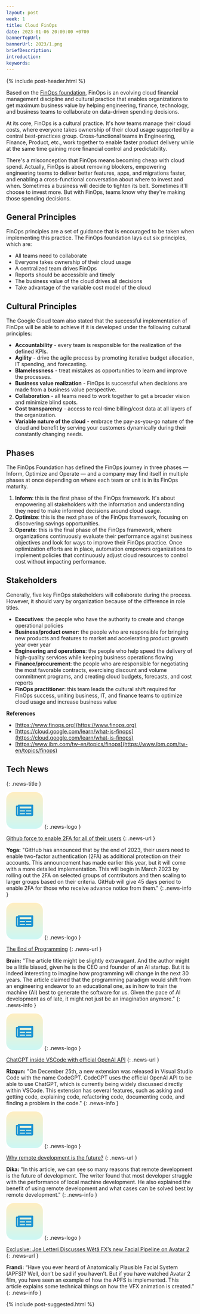 ```yaml
---
layout: post
week: 1
title: Cloud FinOps
date: 2023-01-06 20:00:00 +0700
bannerTopUrl: 
bannerUrl: 2023/1.png
briefDescription: 
introduction:
keywords:
---
```


{% include post-header.html %}

Based on the [FinOps foundation](https://www.finops.org/introduction/what-is-finops/), FinOps is an evolving cloud financial management discipline and cultural practice that enables organizations to get maximum business value by helping engineering, finance, technology, and business teams to collaborate on data-driven spending decisions.

At its core, FinOps is a cultural practice. It's how teams manage their cloud costs, where everyone takes ownership of their cloud usage supported by a central best-practices group. Cross-functional teams in Engineering, Finance, Product, etc., work together to enable faster product delivery while at the same time gaining more financial control and predictability.

There's a misconception that FinOps means becoming cheap with cloud spend. Actually, FinOps is about removing blockers, empowering engineering teams to deliver better features, apps, and migrations faster, and enabling a cross-functional conversation about where to invest and when. Sometimes a business will decide to tighten its belt. Sometimes it'll choose to invest more. But with FinOps, teams know why they're making those spending decisions.

## General Principles

FinOps principles are a set of guidance that is encouraged to be taken when implementing this practice. The FinOps foundation lays out six principles, which are:

- All teams need to collaborate
- Everyone takes ownership of their cloud usage
- A centralized team drives FinOps
- Reports should be accessible and timely
- The business value of the cloud drives all decisions
- Take advantage of the variable cost model of the cloud

## Cultural Principles

The Google Cloud team also stated that the successful implementation of FinOps will be able to achieve if it is developed under the following cultural principles:

- **Accountability** - every team is responsible for the realization of the defined KPIs.
- **Agility** - drive the agile process by promoting iterative budget allocation, IT spending, and forecasting.
- **Blamelessness** - treat mistakes as opportunities to learn and improve the processes.
- **Business value realization** - FinOps is successful when decisions are made from a business value perspective.
- **Collaboration** - all teams need to work together to get a broader vision and minimize blind spots.
- **Cost transparency** - access to real-time billing/cost data at all layers of the organization.
- **Variable nature of the cloud** - embrace the pay-as-you-go nature of the cloud and benefit by serving your customers dynamically during their constantly changing needs.

## Phases

The FinOps Foundation has defined the FinOps journey in three phases — Inform, Optimize and Operate — and a company may find itself in multiple phases at once depending on where each team or unit is in its FinOps maturity.
1. **Inform**: this is the first phase of the FinOps framework. It's about empowering all stakeholders with the information and understanding they need to make informed decisions around cloud usage.
2. **Optimize**: this is the next phase of the FinOps framework, focusing on discovering savings opportunities.
3. **Operate**: this is the final phase of the FinOps framework, where organizations continuously evaluate their performance against business objectives and look for ways to improve their FinOps practice. Once optimization efforts are in place, automation empowers organizations to implement policies that continuously adjust cloud resources to control cost without impacting performance.

## Stakeholders

Generally, five key FinOps stakeholders will collaborate during the process. However, it should vary by organization because of the difference in role titles.
- **Executives**: the people who have the authority to create and change operational policies
- **Business/product owner**: the people who are responsible for bringing new products and features to market and accelerating product growth year over year
- **Engineering and operations**: the people who help speed the delivery of high-quality services while keeping business operations flowing
- **Finance/procurement**: the people who are responsible for negotiating the most favorable contracts, exercising discount and volume commitment programs, and creating cloud budgets, forecasts, and cost reports
- **FinOps practitioner**: this team leads the cultural shift required for FinOps success, uniting business, IT, and finance teams to optimize cloud usage and increase business value

__References__

- [https://www.finops.org](https://www.finops.org)
- [https://cloud.google.com/learn/what-is-finops](https://cloud.google.com/learn/what-is-finops)
- [https://www.ibm.com/tw-en/topics/finops](https://www.ibm.com/tw-en/topics/finops)

## Tech News
{: .news-title }

![memo](/assets/images/tech-news.svg)
{: .news-logo }

[Github force to enable 2FA for all of their users](https://www.bleepingcomputer.com/news/security/github-to-require-all-users-to-enable-2fa-by-the-end-of-2023/)
{: .news-url }

__Yoga:__ "GitHub has announced that by the end of 2023, their users need to enable two-factor authentication (2FA) as additional protection on their accounts. This announcement has made earlier this year, but it will come with a more detailed implementation. This will begin in March 2023 by rolling out the 2FA on selected groups of contributors and then scaling to larger groups based on their criteria. GitHub will give 45 days period to enable 2FA for those who receive advance notice from them."
{: .news-info }

![memo](/assets/images/tech-news.svg)
{: .news-logo }

[The End of Programming](https://cacm.acm.org/magazines/2023/1/267976-the-end-of-programming/fulltext)
{: .news-url }

__Brain:__ "The article title might be slightly extravagant. And the author might be a little biased, given he is the CEO and founder of an AI startup. But it is indeed interesting to imagine how programming will change in the next 30 years. The article claimed that the programming paradigm would shift from an engineering endeavor to an educational one, as in how to train the machine (AI) best to generate the software for us. Given the pace of AI development as of late, it might not just be an imagination anymore."
{: .news-info }

![memo](/assets/images/tech-news.svg)
{: .news-logo }

[ChatGPT inside VSCode with official OpenAI API](https://dev.to/dani_avila7/chatgpt-inside-vscode-with-official-openai-api-10n8)
{: .news-url }

__Rizqun:__ "On December 25th, a new extension was released in Visual Studio Code with the name CodeGPT. CodeGPT uses the official OpenAI API to be able to use ChatGPT, which is currently being widely discussed directly within VSCode. This extension has several features, such as asking and getting code, explaining code, refactoring code, documenting code, and finding a problem in the code."
{: .news-info }

![memo](/assets/images/tech-news.svg)
{: .news-logo }

[Why remote development is the future?](https://medium.com/@elliotgraebert/laptop-development-is-dead-why-remote-development-is-the-future-f92ce103fd13)
{: .news-url }

__Dika:__ "In this article, we can see so many reasons that remote development is the future of development. The writer found that most developer struggle with the performance of local machine development. He also explained the benefit of using remote development and what cases can be solved best by remote development."
{: .news-info }

![memo](/assets/images/tech-news.svg)
{: .news-logo }

[Exclusive: Joe Letteri Discusses Wētā FX’s new Facial Pipeline on Avatar 2](https://www.fxguide.com/fxfeatured/exclusive-joe-letteri-discusses-weta-fxs-new-facial-pipeline-on-avatar-2/)
{: .news-url }

__Frandi:__ “Have you ever heard of Anatomically Plausible Facial System (APFS)? Well, don’t be sad if you haven’t. But if you have watched Avatar 2 film, you have seen an example of how the APFS is implemented. This article explains some technical things on how the VFX animation is created.”
{: .news-info }

{% include post-suggested.html %}